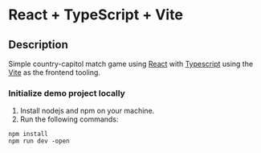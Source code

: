 # React + TypeScript + Vite

## Description
Simple country-capitol match game using [React](https://react.dev/) with [Typescript](https://www.typescriptlang.org/) using the [Vite](https://vitejs.dev/) as the frontend tooling. 

### Initialize demo project locally

1. Install nodejs and npm on your machine.
2. Run the following commands:
```
npm install
npm run dev -open
```